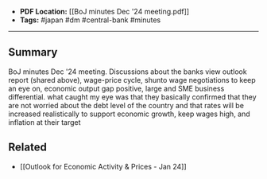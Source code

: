 
- **PDF Location:** [[BoJ minutes Dec '24 meeting.pdf]]
- **Tags:** #japan #dm #central-bank #minutes 

---
## Summary

BoJ minutes Dec '24 meeting. Discussions about the banks view outlook report (shared above), wage-price cycle, shunto wage negotiations to keep an eye on, economic output gap positive, large and SME business differential. what caught my eye was that they basically confirmed that they are not worried about the debt level of the country and that rates will be increased realistically to support economic growth, keep wages high, and inflation at their target
## Related
- [[Outlook for Economic Activity & Prices - Jan 24]] 


